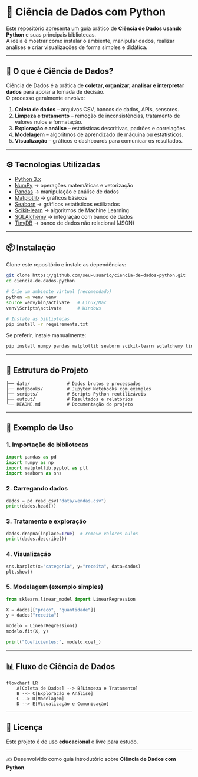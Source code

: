# 🔬 Ciência de Dados com Python

Este repositório apresenta um guia prático de **Ciência de Dados usando Python** e suas principais bibliotecas.  
A ideia é mostrar como instalar o ambiente, manipular dados, realizar análises e criar visualizações de forma simples e didática.

---

## 📌 O que é Ciência de Dados?

Ciência de Dados é a prática de **coletar, organizar, analisar e interpretar dados** para apoiar a tomada de decisão.  
O processo geralmente envolve:

1. **Coleta de dados** – arquivos CSV, bancos de dados, APIs, sensores.  
2. **Limpeza e tratamento** – remoção de inconsistências, tratamento de valores nulos e formatação.  
3. **Exploração e análise** – estatísticas descritivas, padrões e correlações.  
4. **Modelagem** – algoritmos de aprendizado de máquina ou estatísticos.  
5. **Visualização** – gráficos e dashboards para comunicar os resultados.  

---

## ⚙️ Tecnologias Utilizadas

- [Python 3.x](https://www.python.org/)  
- [NumPy](https://numpy.org/) → operações matemáticas e vetorização  
- [Pandas](https://pandas.pydata.org/) → manipulação e análise de dados  
- [Matplotlib](https://matplotlib.org/) → gráficos básicos  
- [Seaborn](https://seaborn.pydata.org/) → gráficos estatísticos estilizados  
- [Scikit-learn](https://scikit-learn.org/) → algoritmos de Machine Learning  
- [SQLAlchemy](https://www.sqlalchemy.org/) → integração com banco de dados  
- [TinyDB](https://tinydb.readthedocs.io/en/latest/) → banco de dados não relacional (JSON)  

---

## 📦 Instalação

Clone este repositório e instale as dependências:

```bash
git clone https://github.com/seu-usuario/ciencia-de-dados-python.git
cd ciencia-de-dados-python

# Crie um ambiente virtual (recomendado)
python -m venv venv
source venv/bin/activate   # Linux/Mac
venv\Scripts\activate      # Windows

# Instale as bibliotecas
pip install -r requirements.txt
```

Se preferir, instale manualmente:

```bash
pip install numpy pandas matplotlib seaborn scikit-learn sqlalchemy tinydb
```

---

## 📂 Estrutura do Projeto

```
├── data/              # Dados brutos e processados
├── notebooks/         # Jupyter Notebooks com exemplos
├── scripts/           # Scripts Python reutilizáveis
├── output/            # Resultados e relatórios
└── README.md          # Documentação do projeto
```

---

## 🚀 Exemplo de Uso

### 1. Importação de bibliotecas
```python
import pandas as pd
import numpy as np
import matplotlib.pyplot as plt
import seaborn as sns
```

### 2. Carregando dados
```python
dados = pd.read_csv("data/vendas.csv")
print(dados.head())
```

### 3. Tratamento e exploração
```python
dados.dropna(inplace=True)  # remove valores nulos
print(dados.describe())
```

### 4. Visualização
```python
sns.barplot(x="categoria", y="receita", data=dados)
plt.show()
```

### 5. Modelagem (exemplo simples)
```python
from sklearn.linear_model import LinearRegression

X = dados[["preco", "quantidade"]]
y = dados["receita"]

modelo = LinearRegression()
modelo.fit(X, y)

print("Coeficientes:", modelo.coef_)
```

---

## 📊 Fluxo de Ciência de Dados

```mermaid
flowchart LR
    A[Coleta de Dados] --> B[Limpeza e Tratamento]
    B --> C[Exploração e Análise]
    C --> D[Modelagem]
    D --> E[Visualização e Comunicação]
```

---

## 📜 Licença

Este projeto é de uso **educacional** e livre para estudo.

---

✍️ Desenvolvido como guia introdutório sobre **Ciência de Dados com Python**.
